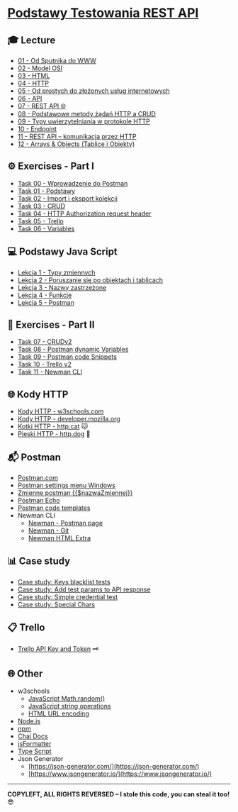 # [Podstawy Testowania REST API](https://kadote870.github.io/podstawytestowaniarestapi/)

## 🎓 Lecture

* [01 - Od Sputnika do WWW](content/lecture/01-od-sputnika-do-www.md)
* [02 - Model OSI](content/lecture/02-model-osi.md)
* [03 - HTML](content/lecture/03-html.md)
* [04 - HTTP](content/lecture/04-http.md)
* [05 - Od prostych do złożonych usług internetowych](content/lecture/05-od-prostych-do-zlozonych-uslug-internetowych.md)
* [06 - API](content/lecture/06-api.md)
* [07 - REST API 🌐](content/lecture/07-rest-api.md)
* [08 - Podstawowe metody żądań HTTP a CRUD](content/lecture/08-http-crud.md)
* [09 - Typy uwierzytelniania w protokole HTTP](content/lecture/09-typy-uwierzytelniania.md)
* [10 - Endpoint](content/lecture/10-endpoint.md)
* [11 - REST API – komunikacja przez HTTP](content/lecture/11-rest-api-http-komunikacja.md)
* [12 - Arrays & Objects (Tablice i Obiekty)](content/lecture/12-arrays-and-objects.md)

## ⚙️ Exercises - Part I

* [Task 00 - Wprowadzenie do Postman](content/exercises/00-task-wprowadzenie-do-postman)
* [Task 01 - Podstawy](content/exercises/01-task-podstawy.md)
* [Task 02 - Import i eksport kolekcji](content/exercises/02-task-import-export-kolekcji.md)
* [Task 03 - CRUD](content/exercises/03-task-crud.md)
* [Task 04 - HTTP Authorization request header](content/exercises/04-task-http-authorization-request-header.md)
* [Task 05 - Trello](content/exercises/05-task-trello.md)
* [Task 06 - Variables](content/exercises/06-task-variables.md)

## 💻 Podstawy Java Script

* [Lekcja 1 - Typy zmiennych](content/java-script/lesson1.md)
* [Lekcja 2 - Poruszanie się po obiektach i tablicach](content/java-script/lesson2.md)
* [Lekcja 3 - Nazwy zastrzeżone](content/java-script/lesson3.md)
* [Lekcja 4 - Funkcje](content/java-script/lesson4.md)
* [Lekcja 5 - Postman](content/java-script/lesson5-postman-special.md)

## 📝 Exercises - Part II

* [Task 07 - CRUDv2](content/exercises/07-task-crud-v2.md)
* [Task 08 - Postman dynamic Variables](content/exercises/08-task-postman-variables.md)
* [Task 09 - Postman code Snippets](content/exercises/09-task-postman-code-snippets.md)
* [Task 10 - Trello v2](content/exercises/10-task-trello-v2.md)
* [Task 11 - Newman CLI](content/exercises/11-task-newman-cli.md)

## 🌐 Kody HTTP

* [Kody HTTP - w3schools.com](https://www.w3schools.com/tags/ref_httpmessages.asp)
* [Kody HTTP - developer.mozilla.org](https://developer.mozilla.org/en-US/docs/Web/HTTP/Status)
* [Kotki HTTP - http.cat](https://http.cat/) 🐱
* [Pieski HTTP - http.dog](https://http.dog/) 🐶

## 📬 Postman

* [Postman.com](https://www.postman.com/)
* [Postman settings menu Windows](content/postman/settings-menu-windows.md)
* [Zmienne postman {{$nazwaZmiennej}}](https://learning.postman.com/docs/tests-and-scripts/write-scripts/variables-list/)
* [Postman Echo](https://learning.postman.com/docs/developer/echo-api/)
* [Postman code templates](content/postman/postman-code-templates.md)
* Newman CLI
    * [Newman - Postman page](https://learning.postman.com/docs/collections/using-newman-cli/command-line-integration-with-newman/)
    * [Newman - Git](https://github.com/postmanlabs/newman)
    * [Newman HTML Extra](https://www.npmjs.com/package/newman-reporter-htmlextra)

## 📊 Case study

* [Case study: Keys blacklist tests](content/postman/case-study/blacklist-tests.md)
* [Case study: Add test params to API response](content/postman/case-study/add-test-params-to-response.md)
* [Case study: Simple credential test](content/postman/case-study/credentials.md)
* [Case study: Special Chars](content/postman/case-study/special-chars.md)

## 📋 Trello

* [Trello API Key and Token](content/trello/generate-key-token.md) 🗝️

## 🌐 Other

* w3schools
    * [JavaScript Math.random()](https://www.w3schools.com/js/js_random.asp)
    * [JavaScript string operations](https://www.w3schools.com/jsref/jsref_length_string.asp)
    * [HTML URL encoding](https://www.w3schools.com/html/html_urlencode.asp)
* [Node.js](https://nodejs.org/en)
* [npm](https://www.npmjs.com/)
* [Chai Docs](https://www.chaijs.com/)
* [jsFormatter](https://beautifier.io/)
* [Type Script](https://www.typescriptlang.org/)
* Json Generator
    * [https://json-generator.com/](https://json-generator.com/)
    * [https://www.jsongenerator.io/](https://www.jsongenerator.io/)

---
**COPYLEFT, ALL RIGHTS REVERSED – I stole this code, you can steal it too!** 😎